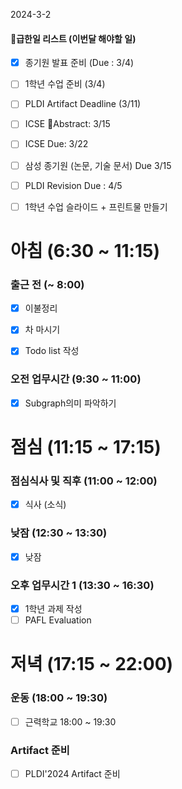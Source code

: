 2024-3-2

#### 급한일 리스트 (이번달 해야할 일)

- [x] 종기원 발표 준비 (Due : 3/4)
- [ ] 1학년 수업 준비 (3/4)
- [ ] PLDI Artifact Deadline (3/11) 

- [ ] ICSE Abstract: 3/15
- [ ] ICSE Due: 3/22

- [ ] 삼성 종기원 (논문, 기술 문서) Due 3/15
- [ ] PLDI Revision Due : 4/5
- [ ] 1학년 수업 슬라이드 + 프린트물 만들기



# 아침 (6:30 ~ 11:15)

### 출근 전 (~ 8:00)
- [x] 이불정리 
- [x] 차 마시기 
- [x] Todo list 작성 



### 오전 업무시간 (9:30 ~ 11:00)
- [x] Subgraph의미 파악하기

# 점심 (11:15 ~ 17:15)

### 점심식사 및 직후 (11:00 ~ 12:00)
- [x] 식사 (소식)

### 낮잠 (12:30 ~ 13:30)
- [x] 낮잠

### 오후 업무시간 1 (13:30 ~ 16:30)
- [x] 1학년 과제 작성
- [ ] PAFL Evaluation

# 저녁 (17:15 ~ 22:00)
### 운동 (18:00 ~ 19:30)
- [ ] 근력학교 18:00 ~ 19:30

### Artifact 준비
- [ ] PLDI'2024 Artifact 준비


